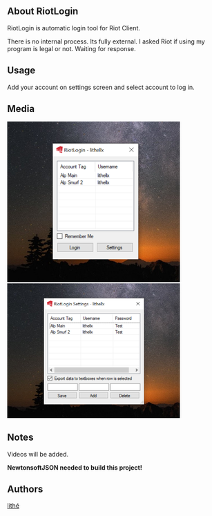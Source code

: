 ## About RiotLogin
RiotLogin is automatic login tool for Riot Client.



There is no internal process. Its fully external.
I asked Riot if using my program is legal or not. Waiting for response.

## Usage
Add your account on settings screen and select account to log in.

## Media
<img src="/Images/RiotLogin1.png" width="400"/>
<img src="/Images/RiotLogin2.png" width="400"/>

## Notes
Videos will be added.

**NewtonsoftJSON needed to build this project!**

## Authors
[lithé](https://github.com/lithell)
